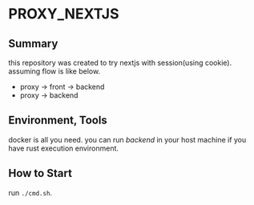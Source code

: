 # PROXY_NEXTJS

## Summary

this repository was created to try nextjs with session(using cookie).
assuming flow is like below.

- proxy -> front -> backend
- proxy -> backend

## Environment, Tools

docker is all you need.
you can run *backend* in your host machine if you have rust execution environment.

## How to Start

run `./cmd.sh`.
